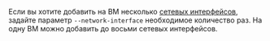 Если вы хотите добавить на ВМ несколько [сетевых интерфейсов](../../compute/concepts/network.md), задайте параметр `--network-interface` необходимое количество раз. На одну ВМ можно добавить до восьми сетевых интерфейсов.